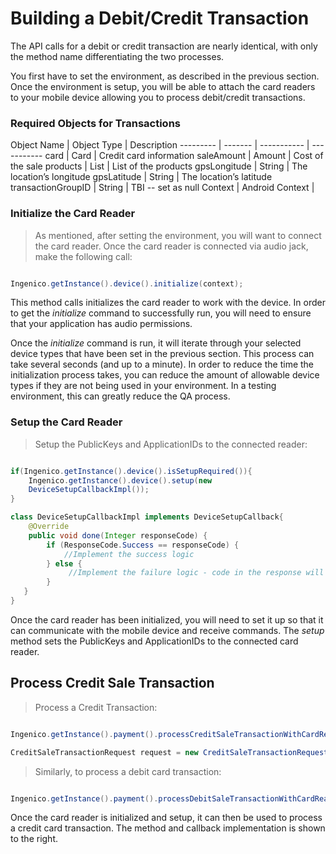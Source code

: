 # Building a Debit/Credit Transaction
  
The API calls for a debit or credit transaction are nearly identical, with only the method name differentiating the two processes.

You first have to set the environment, as described in the previous section. Once the environment is setup, you will be able to attach the card readers to your mobile device allowing you to process debit/credit transactions.


### Required Objects for Transactions

Object Name | Object Type | Description
--------- | ------- | ----------- | -----------
card | Card |  Credit card information
saleAmount | Amount | Cost of the sale
products | List<Product> | List of the products
gpsLongitude | String | The location’s longitude
gpsLatitude | String | The location’s latitude
transactionGroupID | String | TBI -- set as null
Context | Android Context | 

### Initialize the Card Reader
>As mentioned, after setting the environment, you will want to connect the card reader. Once the card reader is connected via audio jack, make the following call:
 
 ```java

Ingenico.getInstance().device().initialize(context);

   ```

This method calls initializes the card reader to work with the device. In order to get the *initialize* command to successfully run, you will need to ensure that your application has audio permissions.

Once the *initialize* command is run, it will iterate through your selected device types that have been set in the previous section. This process can take several seconds (and up to a minute). In order to reduce the time the initialization process takes, you can reduce the amount of allowable device types if they are not being used in your environment. In a testing environment, this can greatly reduce the QA process.


### Setup the Card Reader

>Setup the PublicKeys and ApplicationIDs to the connected reader:

 ```java

if(Ingenico.getInstance().device().isSetupRequired()){ 
     Ingenico.getInstance().device().setup(new 
	 DeviceSetupCallbackImpl());
}

class DeviceSetupCallbackImpl implements DeviceSetupCallback{
     @Override
     public void done(Integer responseCode) {
         if (ResponseCode.Success == responseCode) {
             //Implement the success logic
         } else {
              //Implement the failure logic - code in the response will indicates the reason*/
         }
    }
}

   ```

Once the card reader has been initialized, you will need to set it up so that it can communicate with the mobile device and receive commands. The *setup* method sets the PublicKeys and ApplicationIDs to the connected card reader. 

  
## Process Credit Sale Transaction
>Process a Credit Transaction: 
 
 ```java

Ingenico.getInstance().payment().processCreditSaleTransactionWithCardReader (request, new TransactionCallbackImpl());

CreditSaleTransactionRequest request = new CreditSaleTransactionRequest( amount, products, gpsLongitude, gpsLatitude, transactionGroupID);

   ```

>Similarly, to process a debit card transaction:

 ```java

Ingenico.getInstance().payment().processDebitSaleTransactionWithCardReader (request, new TransactionCallbackImpl());

   ```
Once the card reader is initialized and setup, it can then be used to process a credit card transaction. The method and callback implementation is shown to the right. 





